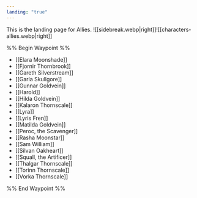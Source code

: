 ```yaml
---
landing: "true"
---
```

This is the landing page for Allies.
![[sidebreak.webp|right]]![[characters-allies.webp|right]]

%% Begin Waypoint %%
- [[Elara Moonshade]]
- [[Fjornir Thornbrook]]
- [[Gareth Silverstream]]
- [[Garla Skullgore]]
- [[Gunnar Goldvein]]
- [[Harold]]
- [[Hilda Goldvein]]
- [[Kalaron Thornscale]]
- [[Lyra]]
- [[Lyris Fren]]
- [[Matilda Goldvein]]
- [[Peroc, the Scavenger]]
- [[Rasha Moonstar]]
- [[Sam William]]
- [[Silvan Oakheart]]
- [[Squall, the Artificer]]
- [[Thalgar Thornscale]]
- [[Torinn Thornscale]]
- [[Vorka Thornscale]]

%% End Waypoint %%